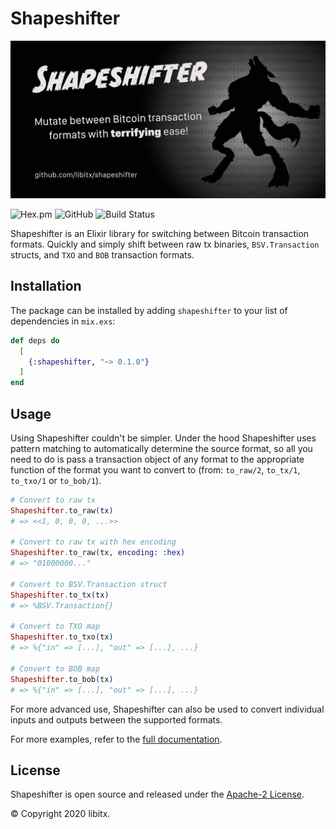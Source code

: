 # Shapeshifter

![Shapeshifter lets you quickly and simply switch between Bitcoin transaction formats](https://github.com/libitx/shapeshifter/raw/master/media/poster.png)

![Hex.pm](https://img.shields.io/hexpm/v/shapeshifter?color=informational)
![GitHub](https://img.shields.io/github/license/libitx/shapeshifter?color=informational)
![Build Status](https://img.shields.io/github/workflow/status/libitx/shapeshifter/Elixir%20CI)

Shapeshifter is an Elixir library for switching between Bitcoin transaction formats. Quickly and simply shift between raw tx binaries, `BSV.Transaction` structs, and `TXO` and `BOB` transaction formats.

## Installation

The package can be installed by adding `shapeshifter` to your list of dependencies in `mix.exs`:

```elixir
def deps do
  [
    {:shapeshifter, "~> 0.1.0"}
  ]
end
```

## Usage

Using Shapeshifter couldn't be simpler. Under the hood Shapeshifter uses pattern matching to automatically determine the source format, so all you need to do is pass a transaction object of any format to the appropriate function of the format you want to convert to (from: `to_raw/2`, `to_tx/1`, `to_txo/1` or `to_bob/1`).

```elixir
# Convert to raw tx
Shapeshifter.to_raw(tx)
# => <<1, 0, 0, 0, ...>>

# Convert to raw tx with hex encoding
Shapeshifter.to_raw(tx, encoding: :hex)
# => "01000000..."

# Convert to BSV.Transaction struct
Shapeshifter.to_tx(tx)
# => %BSV.Transaction{}

# Convert to TXO map
Shapeshifter.to_txo(tx)
# => %{"in" => [...], "out" => [...], ...}

# Convert to BOB map
Shapeshifter.to_bob(tx)
# => %{"in" => [...], "out" => [...], ...}
```

For more advanced use, Shapeshifter can also be used to convert individual inputs and outputs between the supported formats.

For more examples, refer to the [full documentation](https://hexdocs.pm/shapeshifter).

## License

Shapeshifter is open source and released under the [Apache-2 License](https://github.com/libitx/shapeshifter/blob/master/LICENSE).

© Copyright 2020 libitx.

